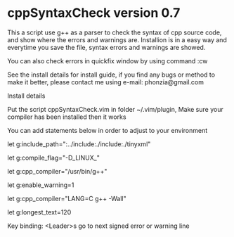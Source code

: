 cppSyntaxCheck
version 0.7
==============
<p>This a script use g++ as a parser to check the syntax of cpp source code, and show where the errors and warnings are. Installion is in a easy way and everytime you save the file, syntax errors and warnings are showed.
<p>You can also check errors in quickfix window by using command :cw
<p>See the install details for install guide, if you find any bugs or method to make it better, please contact me using e-mail: phonzia@gmail.com
<p>
<p>Install details
<p>Put the script cppSyntaxCheck.vim in folder ~/.vim/plugin, Make sure your compiler has been installed then it works
<p>You can add statements below in order to adjust to your environment
<p>let g:include_path=":../include:./include:./tinyxml"
<p>let g:compile_flag="-D_LINUX_"
<p>let g:cpp_compiler="/usr/bin/g++"
<p>let g:enable_warning=1
<p>let g:cpp_compiler="LANG=C g++ -Wall"
<p>let g:longest_text=120

Key binding:
\<Leader\>s      go to next signed error or warning line
